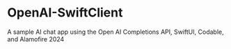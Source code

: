 # OpenAI-SwiftClient
A sample AI chat app using the Open AI Completions API, SwiftUI, Codable, and Alamofire 2024
